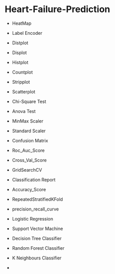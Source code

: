 # Heart-Failure-Prediction

- HeatMap
- Label Encoder
- Distplot
- Displot
- Histplot
- Countplot
- Stripplot
- Scatterplot

- Chi-Square Test
- Anova Test
- MinMax Scaler
- Standard Scaler
- Confusion Matrix
- Roc_Auc_Score
- Cross_Val_Score
- GridSearchCV
- Classification Report
- Accuracy_Score
- RepeatedStratifiedKFold
- precision_recall_curve
- Logistic Regression
- Support Vector Machine
- Decision Tree Classifier
- Random Forest Classifier
- K Neighbours Classifier
- 
